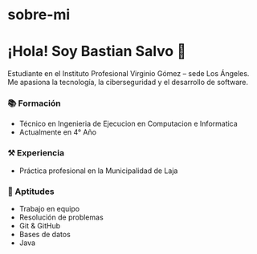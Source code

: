 # sobre-mi

# ¡Hola! Soy Bastian Salvo 👋

Estudiante en el Instituto Profesional Virginio Gómez – sede Los Ángeles.  
Me apasiona la tecnología, la ciberseguridad y el desarrollo de software.

### 📚 Formación
- Técnico en Ingenieria de Ejecucion en Computacion e Informatica
- Actualmente en 4° Año

### ⚒️ Experiencia
- Práctica profesional en la Municipalidad de Laja

### 🧠 Aptitudes
- Trabajo en equipo
- Resolución de problemas
- Git & GitHub
- Bases de datos
- Java
